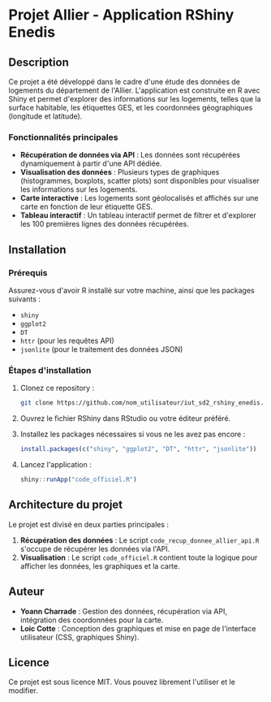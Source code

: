 
# Projet Allier - Application RShiny Enedis

## Description
Ce projet a été développé dans le cadre d'une étude des données de logements du département de l'Allier. L'application est construite en R avec Shiny et permet d'explorer des informations sur les logements, telles que la surface habitable, les étiquettes GES, et les coordonnées géographiques (longitude et latitude).

### Fonctionnalités principales
- **Récupération de données via API** : Les données sont récupérées dynamiquement à partir d'une API dédiée.
- **Visualisation des données** : Plusieurs types de graphiques (histogrammes, boxplots, scatter plots) sont disponibles pour visualiser les informations sur les logements.
- **Carte interactive** : Les logements sont géolocalisés et affichés sur une carte en fonction de leur étiquette GES.
- **Tableau interactif** : Un tableau interactif permet de filtrer et d'explorer les 100 premières lignes des données récupérées.

## Installation

### Prérequis
Assurez-vous d'avoir R installé sur votre machine, ainsi que les packages suivants :
- `shiny`
- `ggplot2`
- `DT`
- `httr` (pour les requêtes API)
- `jsonlite` (pour le traitement des données JSON)

### Étapes d'installation
1. Clonez ce repository :
   ```bash
   git clone https://github.com/nom_utilisateur/iut_sd2_rshiny_enedis.git
   ```

2. Ouvrez le fichier RShiny dans RStudio ou votre éditeur préféré.

3. Installez les packages nécessaires si vous ne les avez pas encore :
   ```R
   install.packages(c("shiny", "ggplot2", "DT", "httr", "jsonlite"))
   ```

4. Lancez l'application :
   ```R
   shiny::runApp("code_officiel.R")
   ```

## Architecture du projet
Le projet est divisé en deux parties principales :
1. **Récupération des données** : Le script `code_recup_donnee_allier_api.R` s'occupe de récupérer les données via l'API.
2. **Visualisation** : Le script `code_officiel.R` contient toute la logique pour afficher les données, les graphiques et la carte.

## Auteur
- **Yoann Charrade** : Gestion des données, récupération via API, intégration des coordonnées pour la carte.
- **Loic Cotte** : Conception des graphiques et mise en page de l'interface utilisateur (CSS, graphiques Shiny).

## Licence
Ce projet est sous licence MIT. Vous pouvez librement l'utiliser et le modifier.
